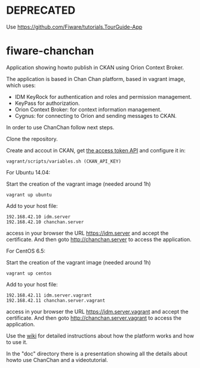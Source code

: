 DEPRECATED
==========

Use https://github.com/Fiware/tutorials.TourGuide-App

















fiware-chanchan
===============

Application showing howto publish in CKAN using Orion Context Broker.

The application is based in Chan Chan platform, based in vagrant image, which uses:

  * IDM KeyRock for authentication and roles and permission management. 
  * KeyPass for authorization.
  * Orion Context Broker: for context information management.
  * Cygnus: for connecting to Orion and sending messages to CKAN.

In order to use ChanChan follow next steps.

Clone the repository.

Create and accout in CKAN, get [the access token API](https://github.com/Bitergia/fiware-chanchan/wiki/CKAN#creating-an-account-in-demockanorg) and configure it in:

    vagrant/scripts/variables.sh (CKAN_API_KEY)

For Ubuntu 14.04:

Start the creation of the vagrant image (needed around 1h)

    vagrant up ubuntu

Add to your host file:

    192.168.42.10 idm.server
    192.168.42.10 chanchan.server

access in your browser the URL https://idm.server and accept the certificate.
And then goto http://chanchan.server to access the application.

For CentOS 6.5:

Start the creation of the vagrant image (needed around 1h)

    vagrant up centos

Add to your host file:

    192.168.42.11 idm.server.vagrant
    192.168.42.11 chanchan.server.vagrant

access in your browser the URL https://idm.server.vagrant and accept the certificate.
And then goto http://chanchan.server.vagrant to access the application.


Use the [wiki](https://github.com/Bitergia/fiware-chanchan/wiki) for detailed instructions about how the platform works and how to use it.

In the "doc" directory there is a presentation showing all the details about 
howto use ChanChan and a videotutorial.
